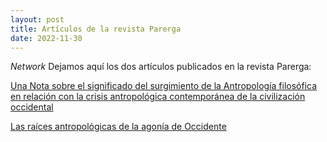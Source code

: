 ```yaml
---
layout: post
title: Artículos de la revista Parerga
date: 2022-11-30
---
```

<p style='text-align: justify;'><em>Network</em> Dejamos aquí los dos artículos publicados en la revista Parerga:

<a href="https://mega.nz/file/MMsU3TZA#G5yMwuxXQ9fBx7AHuBI6hC1SeO_px3KRdx4jPlsm4Co">Una Nota sobre el significado del surgimiento de la Antropología filosófica en relación con la crisis antropológica contemporánea de la civilización occidental</a>

<a href="https://mega.nz/file/8dsQ1LjZ#lUpzNS9AUm4xzGynGvQP6IITkuVM3vbXtJytAPBZm5c">Las raíces antropológicas
de la agonía de Occidente</a>
